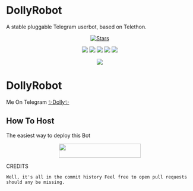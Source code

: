# DollyRobot
A stable pluggable Telegram userbot, based on Telethon.
<p align="center">
    <a href="https://github.com/angad-arya/DollyRobot/stargazers"><img src="https://img.shields.io/github/stars/angad-arya/DollyRobot?label=Stars&style=flat-square&logo=github&color=F10070" alt="Stars" /></a>
</p>
<p align="center">
    <a href="https://github.com/angad-arya/DollyRobot"> <img src="https://img.shields.io/github/repo-size/angad-arya/DollyRobot?color=orange&logo=github&logoColor=green&style=for-the-badge" /></a>
    <a href="https://github.com/angad-arya/DollyRobot/commits/prince"> <img src="https://img.shields.io/github/last-commit/angad-arya/DollyRobot?color=blue&logo=github&logoColor=green&style=for-the-badge" /></a>
    <a href="https://github.com/angad-arya/DollyRobot/issues"> <img src="https://img.shields.io/github/issues/angad-arya/DollyRobot?color=blueviolet&logo=github&logoColor=green&style=for-the-badge" /></a>
    <a href="https://github.com/angad-arya/DollyRobot/network/members"> <img src="https://img.shields.io/github/forks/angad-arya/DollyRobot?color=red&logo=github&logoColor=green&style=for-the-badge" /></a>  
    <a href="https://pypi.org/project/Telethon/"> <img src="https://img.shields.io/pypi/v/telethon?color=yellow&label=telethon&logo=python&logoColor=green&style=for-the-badge" /></a>
</p>

<p align="center">
  <img src="https://telegra.ph/file/73cc311259c8cf1caa238.jpg">
</p>

# DollyRobot
Me On Telegram [✨Dolly✨](https://t.me/Dolly_Robot)

## How To Host
The easiest way to deploy this Bot
<p align="center"><a href="https://heroku.com/deploy?template=https://github.com/angad-arya/DollyRobot"> <img src="https://img.shields.io/badge/Deploy%20To%20Heroku-black?style=for-the-badge&logo=heroku" width="220" height="38.45"/></a></p>
 
CREDITS
```
Well, it's all in the commit history Feel free to open pull requests should any be missing.

```
